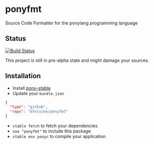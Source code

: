 # ponyfmt

Source Code Formatter for the ponylang programming language

## Status

[![Build Status](https://travis-ci.org/mfelsche/ponyfmt.svg?branch=master)](https://travis-ci.org/mfelsche/ponyfmt)

This project is still in pre-alpha state and might damage your sources.

## Installation

* Install [pony-stable](https://github.com/ponylang/pony-stable)
* Update your `bundle.json`

```json
{ 
  "type": "github",
  "repo": "mfelsche/ponyfmt"
}
```

* `stable fetch` to fetch your dependencies
* `use "ponyfmt"` to include this package
* `stable env ponyc` to compile your application
